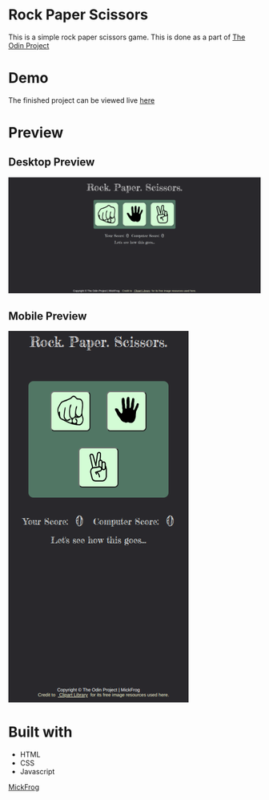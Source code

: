 # Rock Paper Scissors

This is a simple rock paper scissors game.
This is done as a part of [The Odin Project](https://www.theodinproject.com)

# Demo

The finished project can be viewed live [here](https://mickfrog.github.io/rockPaperScissors)

# Preview

## Desktop Preview

![desktop preview](./images/RPS_deskPrev.png)

## Mobile Preview

![mobile Preview](./images/RPS_mobilePrev.png)

# Built with

- HTML
- CSS
- Javascript

[MickFrog](https://www.github.com/MickFrog)
